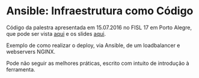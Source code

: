 # Ansible: Infraestrutura como Código

Código da palestra apresentada em 15.07.2016 no FISL 17 em Porto Alegre, que pode ser vista [aqui](https://youtu.be/6gWLLZ_XNdI) e os slides [aqui](https://speakerdeck.com/jonatasbaldin/ansible-infraestrutura-como-codigo).

Exemplo de como realizar o deploy, via Ansible, de um loadbalancer e webservers NGINX.

Pode não seguir as melhores práticas, escrito com intuito de introdução à ferramenta.

